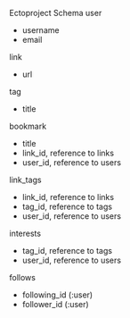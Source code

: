 Ectoproject Schema 
user 
- username
- email

link
- url

tag
- title

bookmark
- title
- link_id, reference to links
- user_id, reference to users

link_tags
- link_id, reference to links
- tag_id, reference to tags
- user_id, reference to users

interests
- tag_id, reference to tags
- user_id, reference to users

follows
- following_id (:user)
- follower_id (:user)
